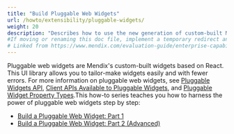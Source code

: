 ```yaml
---
title: "Build Pluggable Web Widgets"
url: /howto/extensibility/pluggable-widgets/
weight: 20
description: "Describes how to use the new generation of custom-built Mendix widgets based on React."
#If moving or renaming this doc file, implement a temporary redirect and let the respective team know they should update the URL in the Evaluation Guide. See Mapping to Products for more details.
# Linked from https://www.mendix.com/evaluation-guide/enterprise-capabilities/extensibility/
---
```


Pluggable web widgets are Mendix's custom-built widgets based on React. This UI library allows you to tailor-make widgets easily and with fewer errors. For more information on pluggable web widgets, see [Pluggable Widgets API](/apidocs-mxsdk/apidocs/pluggable-widgets/), [Client APIs Available to Pluggable Widgets](/apidocs-mxsdk/apidocs/pluggable-widgets-client-apis/), and [Pluggable Widget Property Types](/apidocs-mxsdk/apidocs/pluggable-widgets-property-types/).This how-to series teaches you how to harness the power of pluggable web widgets step by step: 

* [Build a Pluggable Web Widget: Part 1](/howto/extensibility/create-a-pluggable-widget-one/)
* [Build a Pluggable Web Widget: Part 2 (Advanced)](/howto/extensibility/create-a-pluggable-widget-two/)
